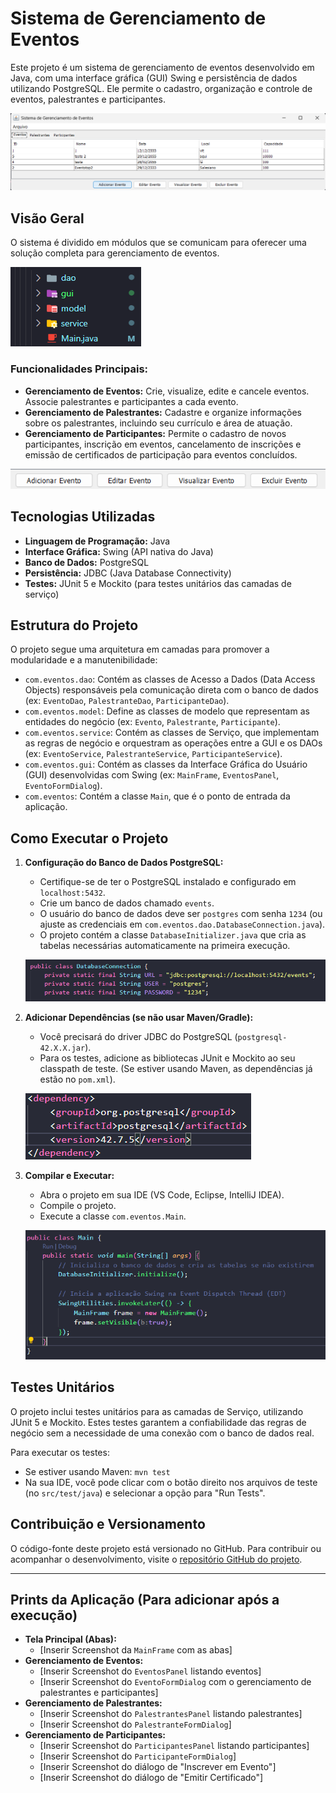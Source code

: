 # Sistema de Gerenciamento de Eventos

Este projeto é um sistema de gerenciamento de eventos desenvolvido em Java, com uma interface gráfica (GUI) Swing e persistência de dados utilizando PostgreSQL. Ele permite o cadastro, organização e controle de eventos, palestrantes e participantes.

![Página principal](image-2.png)

## Visão Geral

O sistema é dividido em módulos que se comunicam para oferecer uma solução completa para gerenciamento de eventos.

![Módulos do código](image.png)

### Funcionalidades Principais:

* **Gerenciamento de Eventos:** Crie, visualize, edite e cancele eventos. Associe palestrantes e participantes a cada evento.
* **Gerenciamento de Palestrantes:** Cadastre e organize informações sobre os palestrantes, incluindo seu currículo e área de atuação.
* **Gerenciamento de Participantes:** Permite o cadastro de novos participantes, inscrição em eventos, cancelamento de inscrições e emissão de certificados de participação para eventos concluídos.

![opções de edição](image-1.png)

## Tecnologias Utilizadas

* **Linguagem de Programação:** Java
* **Interface Gráfica:** Swing (API nativa do Java)
* **Banco de Dados:** PostgreSQL
* **Persistência:** JDBC (Java Database Connectivity)
* **Testes:** JUnit 5 e Mockito (para testes unitários das camadas de serviço)

## Estrutura do Projeto

O projeto segue uma arquitetura em camadas para promover a modularidade e a manutenibilidade:

* `com.eventos.dao`: Contém as classes de Acesso a Dados (Data Access Objects) responsáveis pela comunicação direta com o banco de dados (ex: `EventoDao`, `PalestranteDao`, `ParticipanteDao`).
* `com.eventos.model`: Define as classes de modelo que representam as entidades do negócio (ex: `Evento`, `Palestrante`, `Participante`).
* `com.eventos.service`: Contém as classes de Serviço, que implementam as regras de negócio e orquestram as operações entre a GUI e os DAOs (ex: `EventoService`, `PalestranteService`, `ParticipanteService`).
* `com.eventos.gui`: Contém as classes da Interface Gráfica do Usuário (GUI) desenvolvidas com Swing (ex: `MainFrame`, `EventosPanel`, `EventoFormDialog`).
* `com.eventos`: Contém a classe `Main`, que é o ponto de entrada da aplicação.

## Como Executar o Projeto

1.  **Configuração do Banco de Dados PostgreSQL:**
    * Certifique-se de ter o PostgreSQL instalado e configurado em `localhost:5432`.
    * Crie um banco de dados chamado `events`.
    * O usuário do banco de dados deve ser `postgres` com senha `1234` (ou ajuste as credenciais em `com.eventos.dao.DatabaseConnection.java`).
    * O projeto contém a classe `DatabaseInitializer.java` que cria as tabelas necessárias automaticamente na primeira execução.

    ![conexão banco de dados](image-3.png)

2.  **Adicionar Dependências (se não usar Maven/Gradle):**
    * Você precisará do driver JDBC do PostgreSQL (`postgresql-42.X.X.jar`).
    * Para os testes, adicione as bibliotecas JUnit e Mockito ao seu classpath de teste. (Se estiver usando Maven, as dependências já estão no `pom.xml`).

    ![Maven - dependências](image-4.png)

3.  **Compilar e Executar:**
    * Abra o projeto em sua IDE (VS Code, Eclipse, IntelliJ IDEA).
    * Compile o projeto.
    * Execute a classe `com.eventos.Main`.

    ![](image-5.png)

## Testes Unitários

O projeto inclui testes unitários para as camadas de Serviço, utilizando JUnit 5 e Mockito. Estes testes garantem a confiabilidade das regras de negócio sem a necessidade de uma conexão com o banco de dados real.

Para executar os testes:
* Se estiver usando Maven: `mvn test`
* Na sua IDE, você pode clicar com o botão direito nos arquivos de teste (no `src/test/java`) e selecionar a opção para "Run Tests".

## Contribuição e Versionamento

O código-fonte deste projeto está versionado no GitHub. Para contribuir ou acompanhar o desenvolvimento, visite o [repositório GitHub do projeto](LINK_DO_SEU_REPOSITORIO_AQUI).

---

## Prints da Aplicação (Para adicionar após a execução)

* **Tela Principal (Abas):**
    * [Inserir Screenshot da `MainFrame` com as abas]
* **Gerenciamento de Eventos:**
    * [Inserir Screenshot do `EventosPanel` listando eventos]
    * [Inserir Screenshot do `EventoFormDialog` com o gerenciamento de palestrantes e participantes]
* **Gerenciamento de Palestrantes:**
    * [Inserir Screenshot do `PalestrantesPanel` listando palestrantes]
    * [Inserir Screenshot do `PalestranteFormDialog`]
* **Gerenciamento de Participantes:**
    * [Inserir Screenshot do `ParticipantesPanel` listando participantes]
    * [Inserir Screenshot do `ParticipanteFormDialog`]
    * [Inserir Screenshot do diálogo de "Inscrever em Evento"]
    * [Inserir Screenshot do diálogo de "Emitir Certificado"]